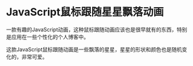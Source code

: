 # JavaScript鼠标跟随星星飘落动画
一款有趣的JavaScript动画，这种鼠标跟随动画应该也是很早就有的东西，特别是应用在一些个性化的个人博客中。

这款JavaScript鼠标跟随动画是一些飘落的星星，星星的形状和颜色也是随机变化的，非常可爱。
